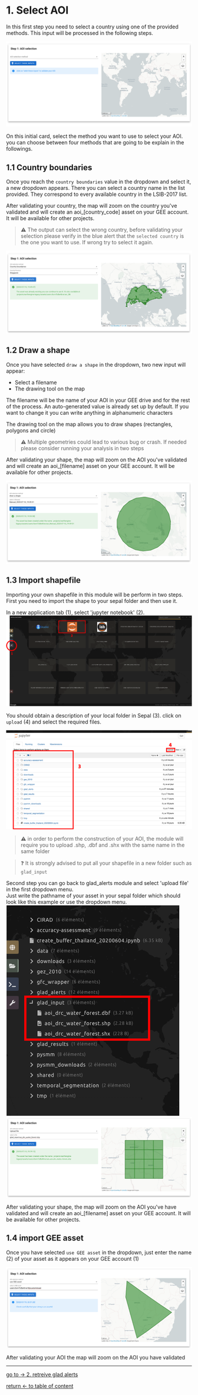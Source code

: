 # 1. Select AOI
In this first step you need to select a country using one of the provided methods. This input will be processed in the following steps.

![select_aoi](./img/select_aoi.png) 

On this initial card, select the method you want to use to select your AOI. you can choose between four methods that are going to be explain in the followings.

## 1.1 Country boundaries
Once you reach the `country boundaries` value in the dropdown and select it, a new dropdown appears. 
There you can select a country name in the list provided. They correspond to every available country in the LSIB-2017 list. 

After validating your country, the map will zoom on the country you've validated and will create an aoi_[country_code] asset on your GEE account. It will be available for other projects.

> :warning: The output can select the wrong country, before validating your selection please verify in the blue alert that the `selected country` is the one you want to use. If wrong try to select it again.

![country boundaries](./img/country_boundaries.png) 

## 1.2 Draw a shape

Once you have selected `draw a shape` in the dropdown, two new input will appear: 
 - Select a filename
 - The drawing tool on the map
 
 The filename will be the name of your AOI in your GEE drive and for the rest of the process. An auto-generated value is already set up by default. If you want to change it you can write anything in alphanumeric characters
 
 The drawing tool on the map allows you to draw shapes (rectangles, polygons and circle) 
 
 > :warning: Multiple geometries could lead to various bug or crash. If needed please consider running your analysis in two steps
 
After validating your shape, the map will zoom on the AOI you've validated and will create an aoi_[filename] asset on your GEE account. It will be available for other projects.

![draw a shape](./img/draw_shape.png)

## 1.3 Import shapefile
Importing your own shapefile in this module will be perform in two steps. 
First you need to import the shape to your sepal folder and then use it. 

In a new application tab (1), select 'jupyter notebook' (2).
![applications](./img/applications.png)

You should obtain a description of your local folder in Sepal (3). click on `upload` (4) and select the required files.

![jupyter](./img/jupyter.png)
 

> :warning: in order to perform the construction of your AOI, the module will require you to upload .shp, .dbf and .shx with the same name in the same folder

> :question: It is strongly advised to put all your shapefile in a new folder such as `glad_input`

Second step you can go back to glad_alerts module and select 'upload file' in the first dropdown menu.  
Just write the pathname of your asset in your sepal folder which should look like this example or use the dropdown menu.
![folder_struct](./img/filepath.png)
![shapefile_import](./img/shapefile.png)

After validating your shape, the map will zoom on the AOI you've have validated and will create an aoi_[filename] asset on your GEE account. It will be available for other projects.

## 1.4 import GEE asset

Once you have selected `use GEE asset` in the dropdown, just enter the name (2) of your asset as it appears on your GEE account (1) 

![custom asset](./img/custom_asset.png)


After validating your AOI the map will zoom on the AOI you have validated

---
[ go to  &rarr; 2. retreive glad alerts](./retreive_alert.md)  

[return &larr; to table of content](./doc.md)                                             


